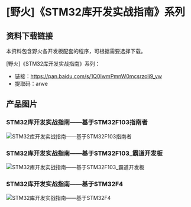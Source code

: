 # [野火]《STM32库开发实战指南》系列
## 资料下载链接
本资料包含野火各开发板配套的程序，可根据需要选择下载。

[野火]《STM32库开发实战指南》系列：
* 链接：https://pan.baidu.com/s/1Q0IwmPmnW0mcsrzoli9_yw 
* 提取码：arwe 

## 产品图片

### STM32库开发实战指南——基于STM32F103指南者
![STM32库开发实战指南——基于STM32F103指南者](https://raw.githubusercontent.com/wiki/Embdefire/products/images/野火开源图书专栏/STM32库开发实战指南——基于STM32F103.jpg)

### STM32库开发实战指南——基于STM32F103_霸道开发板
![STM32库开发实战指南——基于STM32F103_霸道开发板](https://raw.githubusercontent.com/wiki/Embdefire/products/images/野火开源图书专栏/STM32库开发实战指南——基于STM32F103_霸道开发板.jpg)

### STM32库开发实战指南——基于STM32F4
![STM32库开发实战指南——基于STM32F4](https://raw.githubusercontent.com/wiki/Embdefire/products/images/野火开源图书专栏/STM32库开发实战指南——基于STM32F4.jpg)